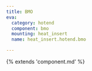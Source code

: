 ```yaml
---
title: BMO
eva:
  category: hotend
  component: bmo
  mounting: heat_insert
  name: heat_insert.hotend.bmo

---
```


{% extends 'component.md' %}